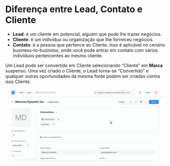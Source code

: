 # Diferença entre Lead, Contato e Cliente


* **Lead**: é um cliente em potencial, alguém que pode lhe trazer negócios.
* **Cliente**: é um indivíduo ou organização que lhe forneceu negócios.
* **Contato**: é a pessoa que pertence ao Cliente. Isso é aplicável no cenário business-to-business, onde você pode entrar em contato com vários indivíduos pertencentes ao mesmo cliente.


Um Lead pode ser convertido em Cliente selecionando “Cliente” em **Marca**
suspenso. Uma vez criado o Cliente, o Lead torna-se “Convertido” e qualquer
outras oportunidades da mesma fonte podem ser criadas contra isso
Cliente.


![Lead, cliente e contato](/files/lead-to-customer.gif)